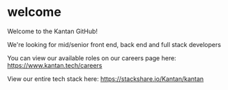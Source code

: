 # welcome

Welcome to the Kantan GitHub!

We're looking for mid/senior front end, back end and full stack developers

You can view our available roles on our careers page here:
https://www.kantan.tech/careers

View our entire tech stack here:
https://stackshare.io/Kantan/kantan

